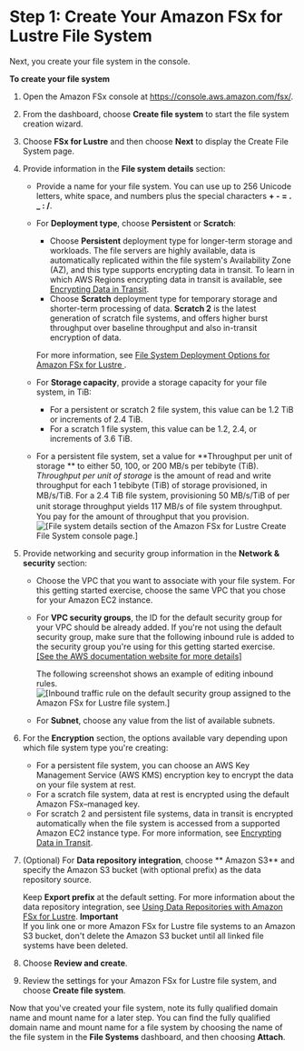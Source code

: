 # Step 1: Create Your Amazon FSx for Lustre File System<a name="getting-started-step1"></a>

Next, you create your file system in the console\.

**To create your file system**

1. Open the Amazon FSx console at [https://console\.aws\.amazon\.com/fsx/](https://console.aws.amazon.com/fsx/)\.

1. From the dashboard, choose **Create file system** to start the file system creation wizard\.

1. Choose **FSx for Lustre** and then choose **Next** to display the Create File System page\.

1. Provide information in the **File system details** section:
   + Provide a name for your file system\. You can use up to 256 Unicode letters, white space, and numbers plus the special characters **\+ \- = \. \_ : /**\.
   + For **Deployment type**, choose **Persistent** or **Scratch**: 
     + Choose **Persistent** deployment type for longer\-term storage and workloads\. The file servers are highly available, data is automatically replicated within the file system's Availability Zone \(AZ\), and this type supports encrypting data in transit\. To learn in which AWS Regions encrypting data in transit is available, see [Encrypting Data in Transit](encryption-in-transit-fsxl.md)\. 
     + Choose **Scratch** deployment type for temporary storage and shorter\-term processing of data\. **Scratch 2** is the latest generation of scratch file systems, and offers higher burst throughput over baseline throughput and also in\-transit encryption of data\. 

     For more information, see [File System Deployment Options for Amazon FSx for Lustre ](using-fsx-lustre.md#lustre-deployment-types)\.
   + For **Storage capacity**, provide a storage capacity for your file system, in TiB: 
     + For a persistent or scratch 2 file system, this value can be 1\.2 TiB or increments of 2\.4 TiB\.
     + For a scratch 1 file system, this value can be 1\.2, 2\.4, or increments of 3\.6 TiB\.
   + For a persistent file system, set a value for **Throughput per unit of storage ** to either 50, 100, or 200 MB/s per tebibyte \(TiB\)\. *Throughput per unit of storage* is the amount of read and write throughput for each 1 tebibyte \(TiB\) of storage provisioned, in MB/s/TiB\. For a 2\.4 TiB ﬁle system, provisioning 50 MB/s/TiB of per unit storage throughput yields 117 MB/s of ﬁle system throughput\. You pay for the amount of throughput that you provision\.  
![\[File system details section of the Amazon FSx for Lustre Create File System console page.\]](http://docs.aws.amazon.com/fsx/latest/LustreGuide/images/FSxLScreenShot.png)

1. Provide networking and security group information in the **Network & security** section:
   + Choose the VPC that you want to associate with your file system\. For this getting started exercise, choose the same VPC that you chose for your Amazon EC2 instance\.
   + For **VPC security groups**, the ID for the default security group for your VPC should be already added\. If you're not using the default security group, make sure that the following inbound rule is added to the security group you're using for this getting started exercise\.    
[\[See the AWS documentation website for more details\]](http://docs.aws.amazon.com/fsx/latest/LustreGuide/getting-started-step1.html)

     The following screenshot shows an example of editing inbound rules\.  
![\[Inbound traffic rule on the default security group assigned to the Amazon FSx for Lustre file system.\]](http://docs.aws.amazon.com/fsx/latest/LustreGuide/images/Inbound-Traffic-Lustrec-rule.PNG)
   + For **Subnet**, choose any value from the list of available subnets\.

1. For the **Encryption** section, the options available vary depending upon which file system type you're creating: 
   + For a persistent file system, you can choose an AWS Key Management Service \(AWS KMS\) encryption key to encrypt the data on your file system at rest\. 
   + For a scratch file system, data at rest is encrypted using the default Amazon FSx–managed key\.
   + For scratch 2 and persistent file systems, data in transit is encrypted automatically when the file system is accessed from a supported Amazon EC2 instance type\. For more information, see [Encrypting Data in Transit](encryption-in-transit-fsxl.md)\.

1. \(Optional\) For **Data repository integration**, choose ** Amazon S3** and specify the Amazon S3 bucket \(with optional prefix\) as the data repository source\.

   Keep **Export prefix** at the default setting\. For more information about the data repository integration, see [Using Data Repositories with Amazon FSx for Lustre](fsx-data-repositories.md)\.
**Important**  
If you link one or more Amazon FSx for Lustre file systems to an Amazon S3 bucket, don't delete the Amazon S3 bucket until all linked file systems have been deleted\.

1. Choose **Review and create**\.

1. Review the settings for your Amazon FSx for Lustre file system, and choose **Create file system**\.

Now that you've created your file system, note its fully qualified domain name and mount name for a later step\. You can find the fully qualified domain name and mount name for a file system by choosing the name of the file system in the **File Systems** dashboard, and then choosing **Attach**\.